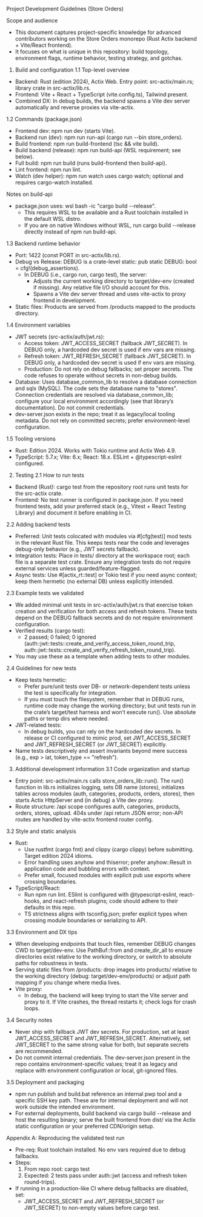 Project Development Guidelines (Store Orders)

Scope and audience
- This document captures project-specific knowledge for advanced contributors working on the Store Orders monorepo (Rust Actix backend + Vite/React frontend).
- It focuses on what is unique in this repository: build topology, environment flags, runtime behavior, testing strategy, and gotchas.

1. Build and configuration
1.1 Top-level overview
- Backend: Rust (edition 2024), Actix Web. Entry point: src-actix/main.rs; library crate in src-actix/lib.rs.
- Frontend: Vite + React + TypeScript (vite.config.ts), Tailwind present.
- Combined DX: In debug builds, the backend spawns a Vite dev server automatically and reverse proxies via vite-actix.

1.2 Commands (package.json)
- Frontend dev: npm run dev (starts Vite).
- Backend run (dev): npm run run-api (cargo run --bin store_orders).
- Build frontend: npm run build-frontend (tsc && vite build).
- Build backend (release): npm run build-api (WSL requirement; see below).
- Full build: npm run build (runs build-frontend then build-api).
- Lint frontend: npm run lint.
- Watch (dev helper): npm run watch uses cargo watch; optional and requires cargo-watch installed.

Notes on build-api
- package.json uses: wsl bash -ic "cargo build --release".
  - This requires WSL to be available and a Rust toolchain installed in the default WSL distro.
  - If you are on native Windows without WSL, run cargo build --release directly instead of npm run build-api.

1.3 Backend runtime behavior
- Port: 1422 (const PORT in src-actix/lib.rs).
- Debug vs Release: DEBUG is a crate-level static: pub static DEBUG: bool = cfg!(debug_assertions).
  - In DEBUG (i.e., cargo run, cargo test), the server:
    - Adjusts the current working directory to target/dev-env (created if missing). Any relative file I/O should account for this.
    - Spawns a Vite dev server thread and uses vite-actix to proxy frontend in development.
- Static files: Products are served from /products mapped to the products directory.

1.4 Environment variables
- JWT secrets (src-actix/auth/jwt.rs):
  - Access token: JWT_ACCESS_SECRET (fallback JWT_SECRET). In DEBUG only, a hardcoded dev secret is used if env vars are missing.
  - Refresh token: JWT_REFRESH_SECRET (fallback JWT_SECRET). In DEBUG only, a hardcoded dev secret is used if env vars are missing.
  - Production: Do not rely on debug fallbacks; set proper secrets. The code refuses to operate without secrets in non-debug builds.
- Database: Uses database_common_lib to resolve a database connection and sqlx (MySQL). The code sets the database name to "stores". Connection credentials are resolved via database_common_lib; configure your local environment accordingly (see that library’s documentation). Do not commit credentials.
- dev-server.json exists in the repo; treat it as legacy/local tooling metadata. Do not rely on committed secrets; prefer environment-level configuration.

1.5 Tooling versions
- Rust: Edition 2024. Works with Tokio runtime and Actix Web 4.9.
- TypeScript: 5.7.x; Vite: 6.x; React: 18.x. ESLint + @typescript-eslint configured.

2. Testing
2.1 How to run tests
- Backend (Rust): cargo test from the repository root runs unit tests for the src-actix crate.
- Frontend: No test runner is configured in package.json. If you need frontend tests, add your preferred stack (e.g., Vitest + React Testing Library) and document it before enabling in CI.

2.2 Adding backend tests
- Preferred: Unit tests colocated with modules via #[cfg(test)] mod tests in the relevant Rust file. This keeps tests near the code and leverages debug-only behavior (e.g., JWT secrets fallback).
- Integration tests: Place in tests/ directory at the workspace root; each file is a separate test crate. Ensure any integration tests do not require external services unless guarded/feature-flagged.
- Async tests: Use #[actix_rt::test] or Tokio test if you need async context; keep them hermetic (no external DB) unless explicitly intended.

2.3 Example tests we validated
- We added minimal unit tests in src-actix/auth/jwt.rs that exercise token creation and verification for both access and refresh tokens. These tests depend on the DEBUG fallback secrets and do not require environment configuration.
- Verified results (cargo test):
  - 2 passed; 0 failed; 0 ignored (auth::jwt::tests::create_and_verify_access_token_round_trip, auth::jwt::tests::create_and_verify_refresh_token_round_trip).
- You may use these as a template when adding tests to other modules.

2.4 Guidelines for new tests
- Keep tests hermetic:
  - Prefer pure/unit tests over DB- or network-dependent tests unless the test is specifically for integration.
  - If you must touch the filesystem, remember that in DEBUG runs, runtime code may change the working directory; but unit tests run in the crate’s target/test harness and won’t execute run(). Use absolute paths or temp dirs where needed.
- JWT-related tests:
  - In debug builds, you can rely on the hardcoded dev secrets. In release or CI configured to mimic prod, set JWT_ACCESS_SECRET and JWT_REFRESH_SECRET (or JWT_SECRET) explicitly.
- Name tests descriptively and assert invariants beyond mere success (e.g., exp > iat, token_type == "refresh").

3. Additional development information
3.1 Code organization and startup
- Entry point: src-actix/main.rs calls store_orders_lib::run(). The run() function in lib.rs initializes logging, sets DB name (stores), initializes tables across modules (auth, categories, products, orders, stores), then starts Actix HttpServer and (in debug) a Vite dev proxy.
- Route structure: /api scope configures auth, categories, products, orders, stores, upload. 404s under /api return JSON error; non-API routes are handled by vite-actix frontend router config.

3.2 Style and static analysis
- Rust:
  - Use rustfmt (cargo fmt) and clippy (cargo clippy) before submitting. Target edition 2024 idioms.
  - Error handling uses anyhow and thiserror; prefer anyhow::Result<T> in application code and bubbling errors with context.
  - Prefer small, focused modules with explicit pub use exports where crossing boundaries.
- TypeScript/React:
  - Run npm run lint. ESlint is configured with @typescript-eslint, react-hooks, and react-refresh plugins; code should adhere to their defaults in this repo.
  - TS strictness aligns with tsconfig.json; prefer explicit types when crossing module boundaries or serializing to API.

3.3 Environment and DX tips
- When developing endpoints that touch files, remember DEBUG changes CWD to target/dev-env. Use PathBuf::from and create_dir_all to ensure directories exist relative to the working directory, or switch to absolute paths for robustness in tests.
- Serving static files from /products: drop images into products/ relative to the working directory (debug: target/dev-env/products) or adjust path mapping if you change where media lives.
- Vite proxy:
  - In debug, the backend will keep trying to start the Vite server and proxy to it. If Vite crashes, the thread restarts it; check logs for crash loops.

3.4 Security notes
- Never ship with fallback JWT dev secrets. For production, set at least JWT_ACCESS_SECRET and JWT_REFRESH_SECRET. Alternatively, set JWT_SECRET to the same strong value for both, but separate secrets are recommended.
- Do not commit internal credentials. The dev-server.json present in the repo contains environment-specific values; treat it as legacy and replace with environment configuration or local, git-ignored files.

3.5 Deployment and packaging
- npm run publish and build.bat reference an internal pwp tool and a specific SSH key path. These are for internal deployment and will not work outside the intended environment.
- For external deployments, build backend via cargo build --release and host the resulting binary; serve the built frontend from dist/ via the Actix static configuration or your preferred CDN/origin setup.

Appendix A: Reproducing the validated test run
- Pre-req: Rust toolchain installed. No env vars required due to debug fallbacks.
- Steps:
  1) From repo root: cargo test
  2) Expected: 2 tests pass under auth::jwt (access and refresh token round-trips).
- If running in a production-like CI where debug fallbacks are disabled, set:
  - JWT_ACCESS_SECRET and JWT_REFRESH_SECRET (or JWT_SECRET) to non-empty values before cargo test.
